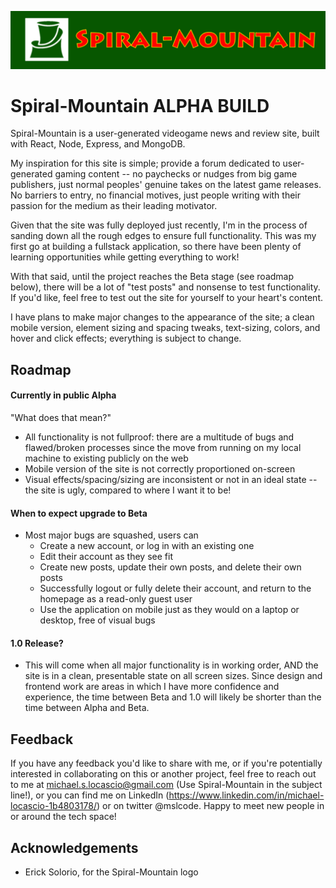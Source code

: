 
![Logo](/client/src/images/spiralMountainReadmeLogo.png)


# Spiral-Mountain ALPHA BUILD

Spiral-Mountain is a user-generated videogame news and review site, built with React, Node, Express, and MongoDB.

My inspiration for this site is simple; provide a forum dedicated to user-generated gaming content -- no paychecks or nudges from big game publishers, just normal peoples' genuine takes on the latest game releases. No barriers to entry, no financial motives, just people writing with their passion for the medium as their leading motivator.

Given that the site was fully deployed just recently, I'm in the process of sanding down all the rough edges to ensure full functionality. This was my first go at building a fullstack application, so there have been plenty of learning opportunities while getting everything to work! 

With that said, until the project reaches the Beta stage (see roadmap below), there will be a lot of "test posts" and nonsense to test functionality. If you'd like, feel free to test out the site for yourself to your heart's content.

I have plans to make major changes to the appearance of the site; a clean mobile version, element sizing and spacing tweaks, text-sizing, colors, and hover and click effects; everything is subject to change. 


## Roadmap

#### Currently in public Alpha
"What does that mean?"

- All functionality is not fullproof: there are a multitude of bugs and flawed/broken processes since the move from running on my local machine to existing publicly on the web 
- Mobile version of the site is not correctly proportioned on-screen
- Visual effects/spacing/sizing are inconsistent or not in an ideal state -- the site is ugly, compared to where I want it to be!

#### When to expect upgrade to Beta
- Most major bugs are squashed, users can
    - Create a new account, or log in with an existing one
    - Edit their account as they see fit
    - Create new posts, update their own posts, and delete their own posts
    - Successfully logout or fully delete their account, and return to the homepage as a read-only guest user
    - Use the application on mobile just as they would on a laptop or desktop, free of visual bugs


#### 1.0 Release?
- This will come when all major functionality is in working order, AND the site is in a clean, presentable state on all screen sizes. Since design and frontend work are areas in which I have more confidence and experience, the time between Beta and 1.0 will likely be shorter than the time between Alpha and Beta.


## Feedback

If you have any feedback you'd like to share with me, or if you're potentially interested in collaborating on this or another project, feel free to reach out to me at michael.s.locascio@gmail.com (Use Spiral-Mountain in the subject line!), or you can find me on LinkedIn (https://www.linkedin.com/in/michael-locascio-1b4803178/) or on twitter @mslcode. Happy to meet new people in or around the tech space!


## Acknowledgements

 - Erick Solorio, for the Spiral-Mountain logo